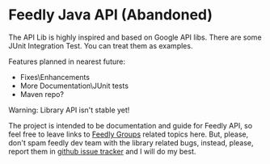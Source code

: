 Feedly Java API (Abandoned)
==========

The API Lib is highly inspired and based on Google API libs.
There are some JUnit Integration Test. You can treat them as examples.

Features planned in nearest future:
* Fixes\Enhancements
* More Documentation\JUnit tests
* Maven repo?

Warning: Library API isn't stable yet!

The project is intended to be documentation and guide for Feedly API, so feel free to leave links to [Feedly Groups] related topics here. But, please, don't spam feedly dev team with the library related bugs, instead, please, report them in [github issue tracker] and I will do my best.

[Feedly Groups]:https://groups.google.com/forum/?fromgroups=#!forum/feedly-cloud
[github issue tracker]:https://github.com/bademux/feedly-api/issues
